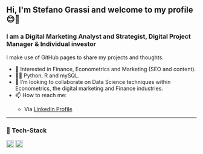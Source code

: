 <h2>Hi, I'm Stefano Grassi and welcome to my profile 😊👋</h2>

<h3>I am a Digital Marketing Analyst and Strategist, Digital Project Manager & Individual investor</h3>

I make use of GitHub pages to share my projects and thoughts.

- 👀 Interested in Finance, Econometrics and Marketing (SEO and content).
- 👨‍💻 Python, R and mySQL.
- 👯 I’m looking to collaborate on Data Science techniques within Econometrics, the digital marketing and Finance industries.
- 📫 How to reach me:
<ul>
  <ul>
  <li>
    Via <a href="https://www.linkedin.com/in/steven-grassi/">LinkedIn Profile</a>
  </li>
  </ul>
</ul>

<hr></hr>

<h3>🔧 Tech-Stack</h3>

<img src="https://raw.githubusercontent.com/jmnote/z-icons/master/16x16/r.png" alt="R" widht ="20" height = "20"> <img src="https://raw.githubusercontent.com/jmnote/z-icons/master/16x16/python.png" alt="Python" widht ="20" height = "20">

<!---
stevefatz95/stevefatz95 is a ✨ special ✨ repository because its `README.md` (this file) appears on your GitHub profile.
You can click the Preview link to take a look at your changes.
--->
